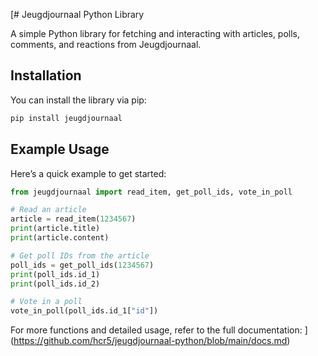 [# Jeugdjournaal Python Library

A simple Python library for fetching and interacting with articles, polls, comments, and reactions from Jeugdjournaal.

## Installation

You can install the library via pip:

```bash
pip install jeugdjournaal
```

## Example Usage

Here’s a quick example to get started:

```python
from jeugdjournaal import read_item, get_poll_ids, vote_in_poll

# Read an article
article = read_item(1234567)
print(article.title)
print(article.content)

# Get poll IDs from the article
poll_ids = get_poll_ids(1234567)
print(poll_ids.id_1)
print(poll_ids.id_2)

# Vote in a poll
vote_in_poll(poll_ids.id_1["id"])
```

For more functions and detailed usage, refer to the full documentation: ](https://github.com/hcr5/jeugdjournaal-python/blob/main/docs.md)

